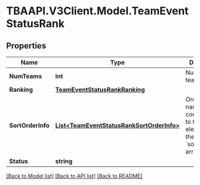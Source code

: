 
# TBAAPI.V3Client.Model.TeamEventStatusRank

## Properties

Name | Type | Description | Notes
------------ | ------------- | ------------- | -------------
**NumTeams** | **int** | Number of teams ranked. | [optional] 
**Ranking** | [**TeamEventStatusRankRanking**](TeamEventStatusRankRanking.md) |  | [optional] 
**SortOrderInfo** | [**List&lt;TeamEventStatusRankSortOrderInfo&gt;**](TeamEventStatusRankSortOrderInfo.md) | Ordered list of names corresponding to the elements of the &#x60;sort_orders&#x60; array. | [optional] 
**Status** | **string** |  | [optional] 

[[Back to Model list]](../README.md#documentation-for-models)
[[Back to API list]](../README.md#documentation-for-api-endpoints)
[[Back to README]](../README.md)

